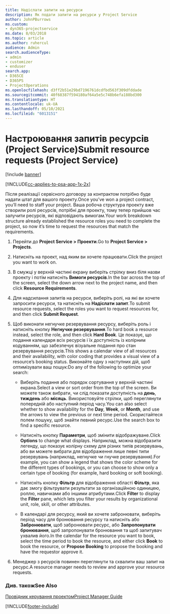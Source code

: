```yaml
---
title: Надіслати запити на ресурси
description: Як подати запити на ресурси у Project Service
author: JohnPBurrows
ms.custom:
- dyn365-projectservice
ms.date: 8/03/2018
ms.topic: article
ms.author: ruhercul
audience: Admin
search.audienceType:
- admin
- customizer
- enduser
search.app:
- D365CE
- D365PS
- ProjectOperations
ms.openlocfilehash: d3ff2b51e29bd7196761dcdfbd563f309dfddade
ms.sourcegitcommit: 40f68387f594180af64a5e5c748b6efa188bd300
ms.translationtype: HT
ms.contentlocale: uk-UA
ms.lasthandoff: 05/10/2021
ms.locfileid: "6013151"
---
```

# <a name="submit-resource-requests-project-service"></a><span data-ttu-id="f3147-103">Настроювання запитів ресурсів (Project Service)</span><span class="sxs-lookup"><span data-stu-id="f3147-103">Submit resource requests (Project Service)</span></span>

[!include [banner](../includes/psa-now-project-operations.md)]

[!INCLUDE[cc-applies-to-psa-app-1x-2x](../includes/cc-applies-to-psa-app-1x-2x.md)]

<span data-ttu-id="f3147-104">Після реалізації сервісного договору за контрактом потрібно буде надати штат для вашого проекту.</span><span class="sxs-lookup"><span data-stu-id="f3147-104">Once you’ve won a project contract, you’ll need to staff your project.</span></span> <span data-ttu-id="f3147-105">Ваша робоча структура проекту вже створили ролі ресурсів, потрібні для проекту, тому тепер прийшов час залучити ресурсів, які відповідають вимогам.</span><span class="sxs-lookup"><span data-stu-id="f3147-105">Your work breakdown structure already established the resource roles you need to complete the project, so now it’s time to request the resources that match the requirements.</span></span>  
  
1.  <span data-ttu-id="f3147-106">Перейти до **Project Service > Проекти**.</span><span class="sxs-lookup"><span data-stu-id="f3147-106">Go to **Project Service > Projects**.</span></span>  
  
2.  <span data-ttu-id="f3147-107">Натисніть на проект, над яким ви хочете працювати.</span><span class="sxs-lookup"><span data-stu-id="f3147-107">Click the project you want to work on.</span></span>  
  
3.  <span data-ttu-id="f3147-108">В смужці у верхній частині екрану виберіть стрілку вниз біля назви проекту і потім натисніть **Вимоги ресурсів**.</span><span class="sxs-lookup"><span data-stu-id="f3147-108">In the bar across the top of the screen, select the down arrow next to the project name, and then click **Resource Requirements**.</span></span>  
  
4.  <span data-ttu-id="f3147-109">Для надсилання запитів на ресурси, виберіть ролі, на які ви хочете запросити ресурси, та натисніть на **Надіслати запит**.</span><span class="sxs-lookup"><span data-stu-id="f3147-109">To submit resource requests, select the roles you want to request resources for, and then click **Submit Request**.</span></span>  
  
5.  <span data-ttu-id="f3147-110">Щоб виконати негнучке резервування ресурсу, виберіть роль і натисніть кнопку **Негнучке резервування**.</span><span class="sxs-lookup"><span data-stu-id="f3147-110">To hard book a resource instead, select the role, and then click **Hard Book**.</span></span> <span data-ttu-id="f3147-111">Це показує, що подання календаря всіх ресурсів і їх доступність із колірним кодуванням, що забезпечує візуальне подання про стан резервування ресурсів.</span><span class="sxs-lookup"><span data-stu-id="f3147-111">This shows a calendar view of all resources and their availability, with color coding that provides a visual view of a resource’s booking status.</span></span> <span data-ttu-id="f3147-112">Виконайте одну з наступних дій, щоб оптимізувати ваш пошук:</span><span class="sxs-lookup"><span data-stu-id="f3147-112">Do any of the following to optimize your search:</span></span>  
  
    -   <span data-ttu-id="f3147-113">Виберіть подання або порядок сортування у верхній частині екрана.</span><span class="sxs-lookup"><span data-stu-id="f3147-113">Select a view or sort order from the top of the screen.</span></span> <span data-ttu-id="f3147-114">Ви можете також вибрати, чи слід показати доступність на **день**, **тиждень** або **місяць**. Використовуйте стрілки, щоб переглянути попередній або наступний період часу.</span><span class="sxs-lookup"><span data-stu-id="f3147-114">You can also select whether to show availability for the **Day**, **Week**, or **Month**, and use the arrows to view the previous or next time period.</span></span> <span data-ttu-id="f3147-115">Скористайтеся полем пошуку, щоб знайти певний ресурс.</span><span class="sxs-lookup"><span data-stu-id="f3147-115">Use the search box to find a specific resource.</span></span>  
  
    -   <span data-ttu-id="f3147-116">Натисніть кнопку **Параметри**, щоб змінити відображуване.</span><span class="sxs-lookup"><span data-stu-id="f3147-116">Click **Options** to change what displays.</span></span> <span data-ttu-id="f3147-117">Наприклад, можна відобразити легенду, що показує колірну схему для різних типів резервувань, або ви можете вибрати для відображення лише певні типи резервувань (наприклад, негнучке чи гнучке резервування).</span><span class="sxs-lookup"><span data-stu-id="f3147-117">For example, you can show a legend that shows the color scheme for the different types of bookings, or you can choose to show only a certain type of booking (for example, hard booking or soft booking).</span></span>  
  
    -   <span data-ttu-id="f3147-118">Натисніть кнопку **Фільтр** для відображення області **Фільтр**, яка дає змогу фільтрувати результати за організаційною одиницею, роллю, навичками або іншими атрибутами.</span><span class="sxs-lookup"><span data-stu-id="f3147-118">Click **Filter** to display the **Filter** pane, which lets you filter your results by organizational unit, role, skill, or other attributes.</span></span>  
  
    -   <span data-ttu-id="f3147-119">В календарі для ресурсу, який ви хочете забронювати, виберіть період часу для бронювання ресурсу та натисніть або **Забронювати**, щоб забронювати ресурс, або **Запропонувати бронювання**, щоб запропонувати бронювання та щоб запитувач ухвалив його.</span><span class="sxs-lookup"><span data-stu-id="f3147-119">In the calendar for the resource you want to book, select the time period to book the resource, and either click **Book** to book the resource, or **Propose Booking** to propose the booking and have the requestor approve it.</span></span>  
  
6.  <span data-ttu-id="f3147-120">Менеджер з ресурсів повинен переглянути та схвалити ваш запит на ресурс.</span><span class="sxs-lookup"><span data-stu-id="f3147-120">A resource manager needs to review and approve your resource requests.</span></span>  
  
### <a name="see-also"></a><span data-ttu-id="f3147-121">Див. також</span><span class="sxs-lookup"><span data-stu-id="f3147-121">See Also</span></span>  
 [<span data-ttu-id="f3147-122">Провідник керування проектом</span><span class="sxs-lookup"><span data-stu-id="f3147-122">Project Manager Guide</span></span>](../psa/project-manager-guide.md)


[!INCLUDE[footer-include](../includes/footer-banner.md)]